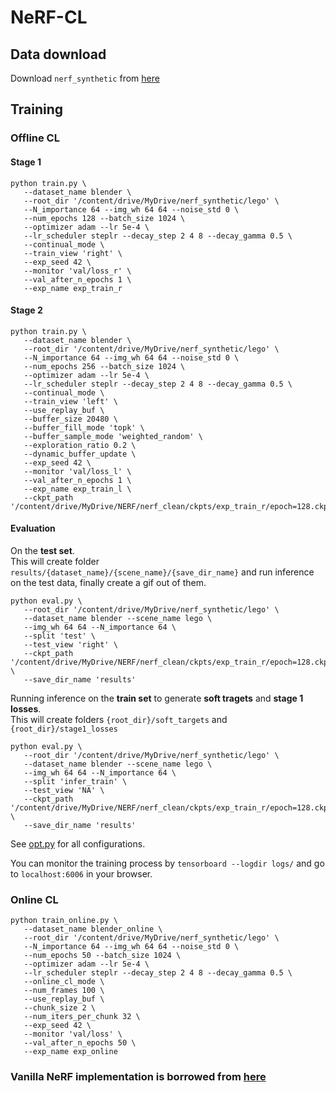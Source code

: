 # NeRF-CL

## Data download

Download `nerf_synthetic` from [here](https://drive.google.com/drive/folders/128yBriW1IG_3NJ5Rp7APSTZsJqdJdfc1)

## Training

### Offline CL

#### Stage 1

```
python train.py \
   --dataset_name blender \
   --root_dir '/content/drive/MyDrive/nerf_synthetic/lego' \
   --N_importance 64 --img_wh 64 64 --noise_std 0 \
   --num_epochs 128 --batch_size 1024 \
   --optimizer adam --lr 5e-4 \
   --lr_scheduler steplr --decay_step 2 4 8 --decay_gamma 0.5 \
   --continual_mode \
   --train_view 'right' \
   --exp_seed 42 \
   --monitor 'val/loss_r' \
   --val_after_n_epochs 1 \
   --exp_name exp_train_r
```

#### Stage 2

```
python train.py \
   --dataset_name blender \
   --root_dir '/content/drive/MyDrive/nerf_synthetic/lego' \
   --N_importance 64 --img_wh 64 64 --noise_std 0 \
   --num_epochs 256 --batch_size 1024 \
   --optimizer adam --lr 5e-4 \
   --lr_scheduler steplr --decay_step 2 4 8 --decay_gamma 0.5 \
   --continual_mode \
   --train_view 'left' \
   --use_replay_buf \
   --buffer_size 20480 \
   --buffer_fill_mode 'topk' \
   --buffer_sample_mode 'weighted_random' \
   --exploration_ratio 0.2 \
   --dynamic_buffer_update \
   --exp_seed 42 \
   --monitor 'val/loss_l' \
   --val_after_n_epochs 1 \
   --exp_name exp_train_l \
   --ckpt_path '/content/drive/MyDrive/NERF/nerf_clean/ckpts/exp_train_r/epoch=128.ckpt'
```

#### Evaluation

On the **test set**.\
This will create folder `results/{dataset_name}/{scene_name}/{save_dir_name}` and run inference on the test data, finally create a gif out of them.
```
python eval.py \
   --root_dir '/content/drive/MyDrive/nerf_synthetic/lego' \
   --dataset_name blender --scene_name lego \
   --img_wh 64 64 --N_importance 64 \
   --split 'test' \
   --test_view 'right' \
   --ckpt_path '/content/drive/MyDrive/NERF/nerf_clean/ckpts/exp_train_r/epoch=128.ckpt' \
   --save_dir_name 'results'
```

Running inference on the **train set** to generate **soft tragets** and **stage 1 losses**.\
This will create folders `{root_dir}/soft_targets` and `{root_dir}/stage1_losses`
```
python eval.py \
   --root_dir '/content/drive/MyDrive/nerf_synthetic/lego' \
   --dataset_name blender --scene_name lego \
   --img_wh 64 64 --N_importance 64 \
   --split 'infer_train' \
   --test_view 'NA' \
   --ckpt_path '/content/drive/MyDrive/NERF/nerf_clean/ckpts/exp_train_r/epoch=128.ckpt' \
   --save_dir_name 'results'
```

See [opt.py](opt.py) for all configurations.

You can monitor the training process by `tensorboard --logdir logs/` and go to `localhost:6006` in your browser.

### Online CL 

```
python train_online.py \
   --dataset_name blender_online \
   --root_dir '/content/drive/MyDrive/nerf_synthetic/lego' \
   --N_importance 64 --img_wh 64 64 --noise_std 0 \
   --num_epochs 50 --batch_size 1024 \
   --optimizer adam --lr 5e-4 \
   --lr_scheduler steplr --decay_step 2 4 8 --decay_gamma 0.5 \
   --online_cl_mode \
   --num_frames 100 \
   --use_replay_buf \
   --chunk_size 2 \
   --num_iters_per_chunk 32 \
   --exp_seed 42 \
   --monitor 'val/loss' \
   --val_after_n_epochs 50 \
   --exp_name exp_online
```   

### Vanilla NeRF implementation is borrowed from [here](https://github.com/kwea123/nerf_pl)
